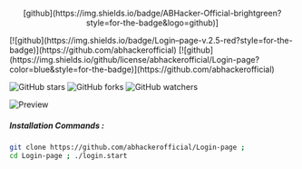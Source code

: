 <p align="center"> [github](https://img.shields.io/badge/ABHacker-Official-brightgreen?style=for-the-badge&logo=github)]</p>
[![github](https://img.shields.io/badge/Login–page-v.2.5-red?style=for-the-badge)](https://github.com/abhackerofficial)
[![github](https://img.shields.io/github/license/abhackerofficial/Login-page?color=blue&style=for-the-badge)](https://github.com/abhackerofficial)

![GitHub stars](https://img.shields.io/github/stars/abhackerofficial/Login-page.svg?style=social)
![GitHub forks](https://img.shields.io/github/forks/abhackerofficial/Login-page.svg?style=social)
![GitHub watchers](https://img.shields.io/github/watchers/abhackerofficial/Login-page.svg?style=social)

![Preview](https://user-images.githubusercontent.com/63346676/99345736-f980e680-28b8-11eb-9d1d-b6a1b8c8336d.jpg)

##### Installation Commands :
```bash
git clone https://github.com/abhackerofficial/Login-page ;
cd Login-page ; ./login.start
```
